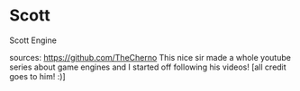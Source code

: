 # Scott
Scott Engine

sources: https://github.com/TheCherno
This nice sir made a whole youtube series about game engines and I started off following his videos!
[all credit goes to him! :)]

[](Screenshots/PNG&TTF.png)
